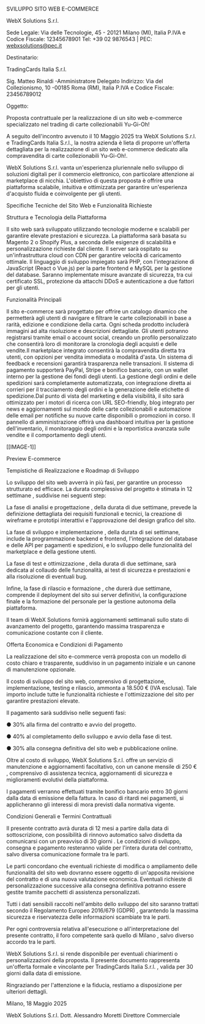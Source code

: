 SVILUPPO SITO WEB E-COMMERCE

WebX Solutions S.r.l.

Sede Legale: Via delle Tecnologie, 45 - 20121 Milano (MI), Italia P.IVA e Codice Fiscale: 12345678901 Tel: +39 02 9876543 | PEC: webxsolutions@pec.it

Destinatario:

TradingCards Italia S.r.l.

Sig. Matteo Rinaldi -Amministratore Delegato Indirizzo: Via del Collezionismo, 10 -00185 Roma (RM), Italia P.IVA e Codice Fiscale: 23456789012

Oggetto:

Proposta contrattuale per la realizzazione di un sito web e-commerce specializzato nel trading di carte collezionabili Yu-Gi-Oh!

A seguito dell'incontro avvenuto il 10 Maggio 2025 tra WebX Solutions S.r.l. e TradingCards Italia S.r.l., la nostra azienda è lieta di proporre un'offerta dettagliata per la realizzazione di un sito web e-commerce dedicato alla compravendita di carte collezionabili Yu-Gi-Oh!.

WebX Solutions S.r.l. vanta un'esperienza pluriennale nello sviluppo di soluzioni digitali per il commercio  elettronico,  con  particolare  attenzione  ai  marketplace  di  nicchia.  L'obiettivo  di questa  proposta  è  offrire  una  piattaforma  scalabile,  intuitiva  e  ottimizzata  per  garantire un'esperienza d'acquisto fluida e coinvolgente per gli utenti.

Specifiche Tecniche del Sito Web e Funzionalità Richieste

Struttura e Tecnologia della Piattaforma

Il  sito  web  sarà  sviluppato utilizzando tecnologie moderne e scalabili per garantire elevate prestazioni e sicurezza. La piattaforma sarà basata su Magento 2 o Shopify Plus, a seconda delle esigenze di scalabilità e personalizzazione richieste dal cliente. Il server sarà ospitato su un'infrastruttura cloud con CDN per garantire velocità di caricamento ottimale. Il linguaggio di sviluppo impiegato sarà PHP, con l'integrazione di JavaScript (React o Vue.js) per la parte frontend e MySQL per la gestione del database. Saranno implementate misure avanzate di sicurezza, tra cui certificato SSL, protezione da attacchi DDoS e autenticazione a due fattori per gli utenti.

Funzionalità Principali

Il sito e-commerce sarà progettato per offrire un catalogo dinamico che permetterà agli utenti di navigare e filtrare le carte collezionabili in base a rarità, edizione e condizione della carta. Ogni scheda prodotto includerà immagini ad alta risoluzione e descrizioni dettagliate. Gli utenti potranno  registrarsi  tramite  email  o  account  social,  creando  un  profilo  personalizzato  che consentirà  loro  di  monitorare  la  cronologia  degli  acquisti  e  delle  vendite.Il  marketplace integrato consentirà la compravendita diretta tra utenti, con opzioni per vendita immediata o modalità d'asta. Un sistema di feedback e recensioni garantirà trasparenza nelle transazioni. Il sistema di pagamento supporterà PayPal, Stripe e bonifico bancario, con un wallet interno per  la  gestione  dei  fondi  degli  utenti.  La  gestione  degli  ordini  e  delle  spedizioni  sarà completamente automatizzata, con integrazione diretta  ai  corrieri  per  il  tracciamento  degli ordini e la generazione delle etichette di spedizione.Dal punto di vista del marketing e della visibilità, il sito sarà ottimizzato per i motori di ricerca con URL SEO-friendly, blog integrato per news e aggiornamenti sul mondo delle carte collezionabili e automazione delle email per notifiche su nuove carte disponibili o promozioni in corso. Il pannello di amministrazione offrirà una  dashboard  intuitiva  per  la  gestione  dell'inventario,  il  monitoraggio  degli  ordini  e  la reportistica avanzata sulle vendite e il comportamento degli utenti.

[[IMAGE-1]]

Preview E-commerce

Tempistiche di Realizzazione e Roadmap di Sviluppo

Lo sviluppo del sito web avverrà in più fasi, per garantire un processo strutturato ed efficace. La durata complessiva del progetto è stimata in 12 settimane , suddivise nei seguenti step:

La fase di analisi e progettazione ,  della  durata  di  due  settimane,  prevede  la  definizione dettagliata dei requisiti funzionali e tecnici, la creazione di wireframe e prototipi interattivi e l'approvazione del design grafico del sito.

La fase  di  sviluppo  e  implementazione , della durata  di sei settimane,  include  la programmazione backend e frontend, l'integrazione del database e delle API per pagamenti e spedizioni, e lo sviluppo delle funzionalità del marketplace e della gestione utenti.

La fase di test e ottimizzazione ,  della durata di due settimane, sarà dedicata al collaudo delle funzionalità, ai test di sicurezza e prestazioni e alla risoluzione di eventuali bug.

Infine, la fase di rilascio e formazione , che durerà due settimane, comprende il deployment del  sito  sui  server  definitivi,  la  configurazione  finale  e  la  formazione  del  personale  per  la gestione autonoma della piattaforma.

Il  team di WebX Solutions fornirà aggiornamenti settimanali sullo stato di avanzamento del progetto, garantendo massima trasparenza e comunicazione costante con il cliente.

Offerta Economica e Condizioni di Pagamento

La  realizzazione  del  sito  e-commerce  verrà  proposta  con  un  modello  di  costo  chiaro  e trasparente, suddiviso in un pagamento iniziale e un canone di manutenzione opzionale.

Il costo di sviluppo del sito web, comprensivo di progettazione, implementazione, testing e rilascio, ammonta a 18.500 € (IVA esclusa). Tale importo include tutte le funzionalità richieste e l'ottimizzazione del sito per garantire prestazioni elevate.

Il pagamento sarà suddiviso nelle seguenti fasi:

● 30% alla firma del contratto e avvio del progetto.

● 40% al completamento dello sviluppo e avvio della fase di test.

● 30% alla consegna definitiva del sito web e pubblicazione online.

Oltre  al  costo  di  sviluppo,  WebX  Solutions  S.r.l.  offre  un servizio  di  manutenzione  e aggiornamenti facoltativo,  con  un  canone  mensile  di 250  € ,  comprensivo  di  assistenza tecnica, aggiornamenti di sicurezza e miglioramenti evolutivi della piattaforma.

I  pagamenti  verranno  effettuati  tramite  bonifico  bancario  entro 30  giorni dalla  data  di emissione della fattura. In caso di ritardi nei pagamenti, si applicheranno gli interessi di mora previsti dalla normativa vigente.

Condizioni Generali e Termini Contrattuali

Il  presente  contratto  avrà  durata di  12  mesi a  partire  dalla  data  di  sottoscrizione,  con possibilità di rinnovo automatico salvo disdetta da comunicarsi con un preavviso di 30 giorni . Le condizioni di sviluppo, consegna e pagamento resteranno valide per l'intera durata del contratto, salvo diversa comunicazione formale tra le parti.

Le parti concordano che eventuali richieste di modifica o ampliamento delle funzionalità del sito web dovranno essere oggetto di un'apposita revisione del contratto e di una nuova valutazione  economica. Eventuali  richieste  di  personalizzazione  successive  alla  consegna definitiva potranno essere gestite tramite pacchetti di assistenza personalizzati.

Tutti  i  dati  sensibili  raccolti  nell'ambito  dello  sviluppo  del  sito  saranno  trattati  secondo  il Regolamento Europeo 2016/679 (GDPR) , garantendo la massima sicurezza e riservatezza delle informazioni scambiate tra le parti.

Per ogni controversia relativa all'esecuzione o all'interpretazione del presente contratto, il foro competente sarà quello di Milano , salvo diverso accordo tra le parti.

WebX Solutions S.r.l. si rende disponibile per eventuali chiarimenti o personalizzazioni della proposta. Il presente documento rappresenta un'offerta formale e vincolante per TradingCards Italia S.r.l. , valida per 30 giorni dalla data di emissione.

Ringraziando per l'attenzione e la fiducia, restiamo a disposizione per ulteriori dettagli.

Milano, 18 Maggio 2025

WebX Solutions S.r.l. Dott. Alessandro Moretti Direttore Commerciale
